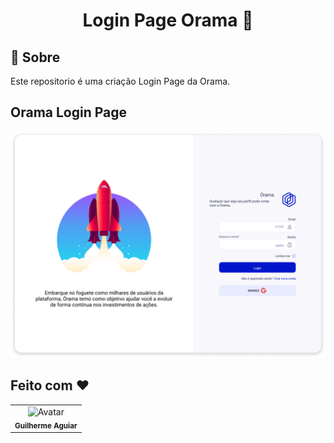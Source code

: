 <h1 align = "center"> Login Page Orama 🚀</h1>
  
## :page_facing_up: Sobre
Este repositorio é uma criação Login Page da Orama.


## Orama Login Page
<img src="https://github.com/kadeguilherme/UI-Clone/blob/master/Orama/img/LoginHome.jpg" alt="HOME PAGE">

## Feito com ❤

  <table >
    <td align= 'center'>
      <a hrfe= '#'>
         <img src="https://avatars.githubusercontent.com/u/42500464?s=400&u=a049264c93bfb80260b09e275b9e83430e4218c2&v=4" width="100px;" alt="Avatar"/><br>
        <sub>
          <b>Guilherme Aguiar </b>
        </sub>
  </table>
